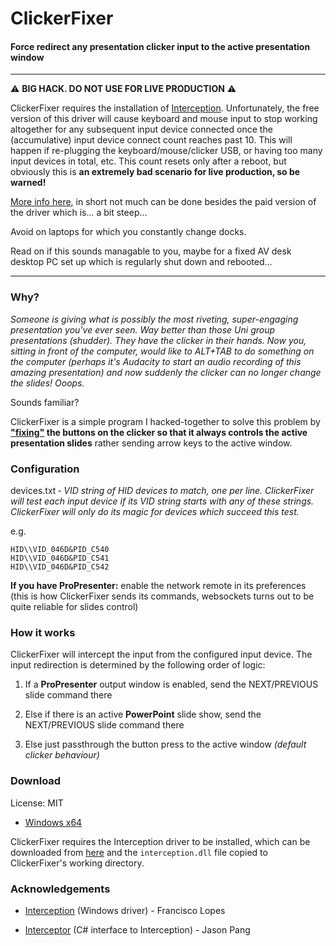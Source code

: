 ﻿# ClickerFixer

#### Force redirect any presentation clicker input to the active presentation window

---

⚠ **BIG HACK. DO NOT USE FOR LIVE PRODUCTION** ⚠

ClickerFixer requires the installation of [Interception](https://github.com/oblitum/Interception). Unfortunately, the free version of this driver will cause keyboard and mouse input to stop working altogether for any subsequent input device connected once the (accumulative) input device connect count reaches past 10. This will happen if re-plugging the keyboard/mouse/clicker USB, or having too many input devices in total, etc. This count resets only after a reboot, but obviously this is **an extremely bad scenario for live production, so be warned!**

[More info here](https://github.com/oblitum/Interception/issues/25), in short not much can be done besides the paid version of the driver which is... a bit steep...

Avoid on laptops for which you constantly change docks.

Read on if this sounds managable to you, maybe for a fixed AV desk desktop PC set up which is regularly shut down and rebooted...

---

### Why?
*Someone is giving what is possibly the most riveting, super-engaging presentation you've ever seen. Way better than those Uni group presentations (*shudder*). They have the clicker in their hands. Now you, sitting in front of the computer, would like to ALT+TAB to do something on the computer (perhaps it's Audacity to start an audio recording of this amazing presentation) and now suddenly the clicker can no longer change the slides! Ooops.*

Sounds familiar?

ClickerFixer is a simple program I hacked-together to solve this problem by **["fixing"](https://en.wikipedia.org/wiki/Match_fixing) the buttons on the clicker so that it always controls the active presentation slides** rather sending arrow keys to the active window.

### Configuration

devices.txt ‐ *VID string of HID devices to match, one per line. ClickerFixer will test each input device if its VID string starts with any of these strings. ClickerFixer will only do its magic for devices which succeed this test.*

e.g.
```
HID\\VID_046D&PID_C540
HID\\VID_046D&PID_C541
HID\\VID_046D&PID_C542
```

**If you have ProPresenter:** enable the network remote in its preferences (this is how ClickerFixer sends its commands, websockets turns out to be quite reliable for slides control)

### How it works
ClickerFixer will intercept the input from the configured input device. The input redirection is determined by the following order of logic:

1. If a **ProPresenter** output window is enabled, send the NEXT/PREVIOUS slide command there

2. Else if there is an active **PowerPoint** slide show, send the NEXT/PREVIOUS slide command there

3. Else just passthrough the button press to the active window *(default clicker behaviour)*

### Download
License: MIT

- [Windows x64](https://github.com/navhaxs/ClickerFixer/releases)

ClickerFixer requires the Interception driver to be installed, which can be downloaded from [here](https://github.com/oblitum/Interception) and the `interception.dll` file copied to ClickerFixer's working directory.

### Acknowledgements

- [Interception](https://github.com/oblitum/Interception) (Windows driver) - Francisco Lopes

- [Interceptor](https://github.com/jasonpang/Interceptor) (C# interface to Interception) - Jason Pang
